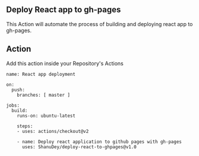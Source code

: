 ## Deploy React app to gh-pages 

This Action will automate the process of building and deploying react app to gh-pages.

## Action 
Add this action inside your Repository's Actions

```
name: React app deployment

on:
  push:
    branches: [ master ]

jobs:
  build:
    runs-on: ubuntu-latest
    
    steps:
    - uses: actions/checkout@v2

    - name: Deploy react application to github pages with gh-pages
      uses: ShanuDey/deploy-react-to-ghpages@v1.0

```
